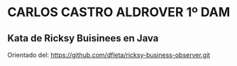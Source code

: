 # CARLOS CASTRO ALDROVER 1º DAM

## Kata de Ricksy Buisinees en Java

Orientado del: https://github.com/dfleta/ricksy-business-observer.git